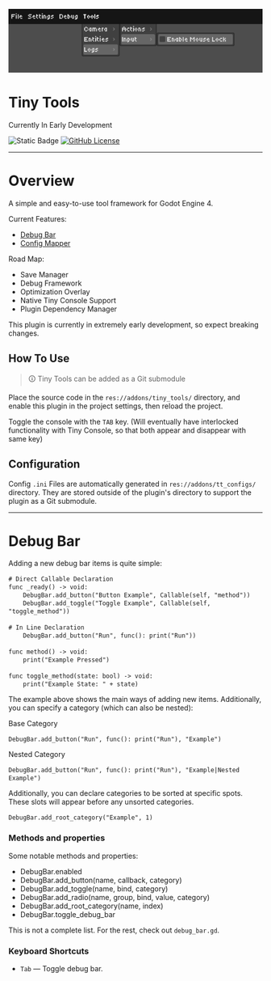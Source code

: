 
![Tiny Tools](.github/example.png)
# Tiny Tools
Currently In Early Development

![Static Badge](https://img.shields.io/badge/Godot-4.4-blue?style=flat)
[![GitHub License](https://img.shields.io/github/license/limbonaut/limbo_console)](https://github.com/limbonaut/limbo_console/blob/master/LICENSE.md)

---

# Overview

A simple and easy-to-use tool framework for Godot Engine 4.

Current Features:
- [Debug Bar](#debug-bar)
- [Config Mapper](#config-mapper)

Road Map:
- Save Manager
- Debug Framework
- Optimization Overlay
- Native Tiny Console Support
- Plugin Dependency Manager 

This plugin is currently in extremely early development, so expect breaking changes.

## How To Use

> 🛈 Tiny Tools can be added as a Git submodule

Place the source code in the `res://addons/tiny_tools/` directory, and enable this plugin in the project settings, then reload the project. 

Toggle the console with the `TAB` key. (Will eventually have interlocked functionality with Tiny Console, so that both appear and disappear with same key)

## Configuration
Config `.ini` Files are automatically generated in `res://addons/tt_configs/` directory. They are stored outside of the plugin's directory to support the plugin as a Git submodule.

---

# Debug Bar 
Adding a new debug bar items is quite simple:

```gdscript
# Direct Callable Declaration
func _ready() -> void:
    DebugBar.add_button("Button Example", Callable(self, "method"))
    DebugBar.add_toggle("Toggle Example", Callable(self, "toggle_method"))

# In Line Declaration
    DebugBar.add_button("Run", func(): print("Run"))

func method() -> void:
    print("Example Pressed")

func toggle_method(state: bool) -> void:
    print("Example State: " + state)
```

The example above shows the main ways of adding new items. Additionally, you can specify a category (which can also be nested):

Base Category
```gdscript
DebugBar.add_button("Run", func(): print("Run"), "Example")
```

Nested Category
```gdscript
DebugBar.add_button("Run", func(): print("Run"), "Example|Nested Example")
```

Additionally, you can declare categories to be sorted at specific spots. These slots will appear before any unsorted categories.
```gdscript
DebugBar.add_root_category("Example", 1)
```

### Methods and properties

Some notable methods and properties:

- DebugBar.enabled
- DebugBar.add_button(name, callback, category)
- DebugBar.add_toggle(name, bind, category)
- DebugBar.add_radio(name, group, bind, value, category)
- DebugBar.add_root_category(name, index)
- DebugBar.toggle_debug_bar

This is not a complete list. For the rest, check out `debug_bar.gd`.

### Keyboard Shortcuts
- `Tab` — Toggle debug bar.

